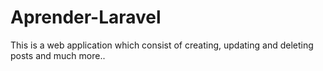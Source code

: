 # Aprender-Laravel
This is a web application which consist of creating, updating and deleting posts and much more..
